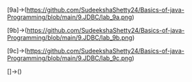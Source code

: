 [9a]->(https://github.com/SudeekshaShetty24/Basics-of-java-Programming/blob/main/9.JDBC/lab_9a.png)

[9b]->(https://github.com/SudeekshaShetty24/Basics-of-java-Programming/blob/main/9.JDBC/lab_9b.png)

[9c]->(https://github.com/SudeekshaShetty24/Basics-of-java-Programming/blob/main/9.JDBC/lab_9c.png)

[]->()
